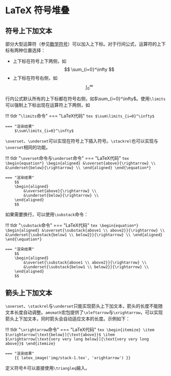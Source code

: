 # LaTeX 符号堆叠

## 符号上下加文本

部分大型运算符（参见[数学符号](symbols.md)）可以加入上下标。对于行间公式，运算符的上下标有两种位置选择：

* 上下标在符号上下两侧，如
  $$
  \sum_{i=0}^\infty
  $$
* 上下标在符号右侧，如
  $$
  \int_0^\infty
  $$

行内公式默认所有的上下标都在符号右侧，如$\sum_{i=0}^\infty$。使用`\limits`可以强制上下标出现在运算符上下两侧，如

!!! tldr "`\limits`命令"
    === "LaTeX代码"
        ```tex
        $\sum\limits_{i=0}^\infty$
        ```

    === "渲染结果"
        $\sum\limits_{i=0}^\infty$

`\overset`、`\underset`可以实现在符号上下插入符号。`\stackrel`也可以实现与`\overset`相同的功能。

!!! tldr "`\overset`命令与`\underset`命令"
    === "LaTeX代码"
        ```tex
        \begin{equation*}
            \begin{aligned}
                &\overset{above}{\rightarrow} \\
                &\underset{below}{\rightarrow} \\
            \end{aligned}
        \end{\equation*}
        ```

    === "渲染结果"
        $$
        \begin{aligned}
            &\overset{above}{\rightarrow} \\
            &\underset{below}{\rightarrow} \\
        \end{aligned}
        $$

如果需要换行，可以使用`\substack`命令：

!!! tldr "`\substack`命令"
    === "LaTeX代码"
        ```tex
        \begin{equation*}
            \begin{aligned}
                &\overset{\substack{above1 \\ above2}}{\rightarrow} \\
                &\underset{\substack{below1 \\ below2}}{\rightarrow} \\
            \end{aligned}
        \end{\equation*}
        ```

    === "渲染结果"
        $$
        \begin{aligned}
            &\overset{\substack{above1 \\ above2}}{\rightarrow} \\
            &\underset{\substack{below1 \\ below2}}{\rightarrow} \\
        \end{aligned}
        $$

## 箭头上下加文本

`\overset`、`\stackrel`与`\underset`只能实现箭头上下加文本，箭头的长度不能随文本长度自动调整。`amsmath`宏包提供了`\xleftarrow`与`\xrightarrow`，可以实现箭头上下加文本，同时箭头会自动适应文本的长度。示例如下：

!!! tldr "`\xrightarrow`命令"
    === "LaTeX代码"
        ```tex
        \begin{itemize}
            \item $\xrightarrow[\text{below}]{\text{above}}$
            \item $\xrightarrow[\text{very very long below}]{\text{very very long above}}$
        \end{itemize}
        ```

    === "渲染结果"
        {{ latex_image('img/stack-1.tex', 'xrightarrow') }}

定义符号$\triangleq$可以直接使用`\triangleq`输入。
